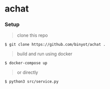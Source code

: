 # achat

### Setup

> clone this repo
```shell
$ git clone https://github.com/binyot/achat .
```

> build and run using docker
```shell
$ docker-compose up
```

> or directly
```shell
$ python3 src/service.py
```
